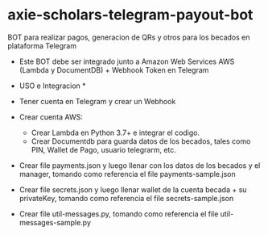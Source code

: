 # axie-scholars-telegram-payout-bot
BOT para realizar pagos, generacion de QRs y otros para los becados en plataforma Telegram

- Este BOT debe ser integrado junto a Amazon Web Services AWS (Lambda y DocumentDB) + Webhook Token en Telegram

* USO e Integracion *

- Tener cuenta en Telegram y crear un Webhook
- Crear cuenta AWS:
  - Crear Lambda en Python 3.7+ e integrar el codigo.
  - Crear Documentdb para guarda datos de los becados, tales como PIN, Wallet de Pago, usuario telegrarm, etc.


- Crear file payments.json y luego llenar con los datos de los becados y el manager,  tomando como referencia el file payments-sample.json
- Crear file secrets.json y luego llenar wallet de la cuenta becada + su privateKey, tomando como referencia el file secrets-sample.json 
- Crear file util-messages.py, tomando como referencia el file util-messages-sample.py
